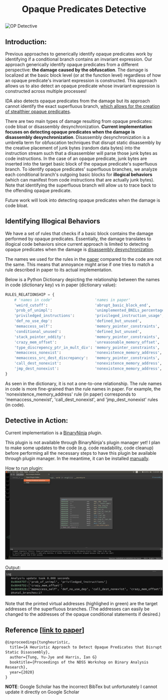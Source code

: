 # <p align='center'> Opaque Predicates Detective </p>

![OP Detective](op_detective.png)

## Introduction: 
Previous approaches to generically identify opaque predicates work by identifying if a conditional branch contains an invariant expression. Our approach generically identify opaque predicates from a different perspective: __the damage caused by the obfuscation__. The damage is localized at the basic block level (or at the function level) regardless of how an opaque predicate's invariant expression is constructed. This approach allows us to also detect an opaque predicate whose invariant expression is constructed across multiple processes! 

IDA also detects opaque predicates from the damage but its approach cannot identify the exact superfluous branch, [which allows for the creation of stealthier opaque predicates](https://github.com/yellowbyte/analysis-of-anti-analysis/blob/develop/research/the_return_of_disassembly_desynchronization/the_return_of_disassembly_desynchronization.md).

There are two main types of damage resulting from opaque predicates: code bloat or disassembly desynchronization. __Current implementation focuses on detecting opaque predicates when the damage is disassembly desynchronization__. Disassembly desynchronization is a umbrella term for obfuscation techniques that disrupt static disassembly by the creative placement of junk bytes (random data bytes) into the instruction stream such that a disassembler will parse those junk bytes as code instructions. In the case of an opaque predicate, junk bytes are inserted into the target basic block of the opaque predicate's superfluous branch. To identify opaque predicates' superfluous branches, we analyze each conditional branch's outgoing basic blocks for __illogical behaviors__ (which can manifest from code instructions that are actually junk bytes). Note that identifying the superfluous branch will allow us to trace back to the offending opaque predicate.

Future work will look into detecting opaque predicates when the damage is code bloat.

## Identifying Illogical Behaviors
We have a set of rules that checks if a basic block contains the damage performed by opaque predicates. Essentially, the damage translates to illogical code behaviors since current approach is limited to detecting opaque predicates when the damage is [disassembly desynchronization](https://github.com/yellowbyte/reverse-engineering-reference-manual/blob/master/contents/anti-analysis/Anti-Disassembly.md#-disassembly-desynchronization-). 

The names we used for the rules in the [paper](https://archive.bar/pdfs/bar2020-preprint4.pdf) compared to the code are not the same. This means that annoyance might arise if one tries to match a rule described in paper to its actual implementation. 

Below is a Python Dictionary depicting the relationship between the names in code (dictionary key) vs in paper (dictionary value): 

```python
RULES_RELATIONSHIP = {
    # 'names in code'                   'names in paper'
    'weird_cutoff':                     'abrupt_basic_block_end',
    'prob_of_unimpl':                   'unimplemented_BNILs_percentage',
    'priviledged_instructions':         'privileged_instruction_usage',
    'def_no_use_dep':                   'defined_but_unused',
    'memaccess_self':                   'memory_pointer_constraints',
    'conditional_unused':               'defined_but_unused',
    'stack_pointer_oddity':             'memory_pointer_constraints',
    'crazy_mem_offset':                 'unreasonable_memory_offset',
    'type_discrepency_ptr_in_mult_div': 'memory_pointer_constraints',
    'memaccess_nonexist':               'nonexistence_memory_address',
    'memaccess_src_dest_discrepancy':   'memory_pointer_constraints',
    'call_dest_nonexist':               'nonexistence_memory_address',
    'jmp_dest_nonexist':                'nonexistence_memory_address',
}
```

As seen in the dictionary, it is not a one-to-one relationship. The rule names in code is more fine-grained than the rule names in paper. For example, the 'nonexistence\_memory\_address' rule (in paper) corresponds to 'memaccess\_nonexist', 'call\_dest\_nonexist', and 'jmp\_dest\_nonexist' rules (in code). 

## Detective in Action:
Current implementation is a [BinaryNinja](https://binary.ninja) plugin.

This plugin is not available through BinaryNinja's plugin manager yet! I plan to make some updates to the code (e.g. code readability, code cleanup) before performing all the necessary steps to have this plugin be available through plugin manager. In the meantime, it can be installed [manually](https://docs.binary.ninja/guide/plugins.html#manual-installation).

How to run plugin: 
![Plugin Run](whole.png)

Output:
![Plugin Output](current_output.png)

Note that the printed virtual addresses (highlighed in green) are the target addresses of the superfluous branches. (The addresses can easily be changed to the addresses of the opaque conditional statements if desired.)

## Reference \[[link to paper](https://www.ndss-symposium.org/wp-content/uploads/2020/04/bar2020-23004-paper.pdf)\]

    @inproceedings{tungheuristic,
      title={A Heuristic Approach to Detect Opaque Predicates that Disrupt Static Disassembly},
      author={Tung, Yu-Jye and Harris, Ian G}
      booktitle={Proceedings of the NDSS Workshop on Binary Analysis Research},
      year={2020}
    }

__NOTE__: Google Scholar has the incorrect BibTex but unfortunately I cannot update it directly on Google Scholar

